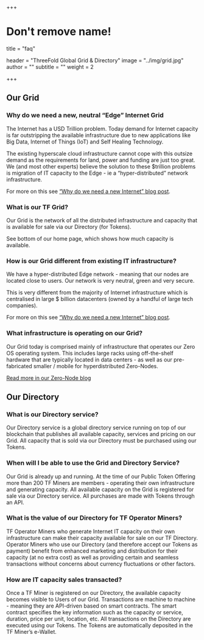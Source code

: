 +++
# Don't remove name!
title = "faq"

header = "ThreeFold Global Grid & Directory"
image = "../img/grid.jpg"
author = ""
subtitle = ""
weight = 2

+++


## Our Grid

### Why do we need a new, neutral “Edge” Internet Grid

The Internet has a USD Trillion problem. Today demand for Internet capacity is far outstripping the available infrastructure due to new applications like Big Data, Internet of Things (IoT) and Self Healing Technology.

The existing hyperscale cloud infrastructure cannot cope with this outsize demand as the requirements for land, power and funding are just too great. We (and most other experts) believe the solution to these $trillion problems is migration of IT capacity to the Edge - ie a “hyper-distributed” network infrastructure.

For more on this see [“Why do we need a new Internet” blog post](/information/need-for-new-neutral-internet/).

### What is our TF Grid?

Our Grid is the network of all the distributed infrastructure and capacity that is available for sale via our Directory (for Tokens).

See bottom of our home page, which shows how much capacity is available.

### How is our Grid different from existing IT infrastructure?

We have a hyper-distributed Edge network - meaning that our nodes are located close to users. Our network is very neutral, green and very secure.

This is very different from the majority of Internet infrastructure which is centralised in large $ billion datacenters (owned by a handful of large tech companies).

For more on this see [“Why do we need a new Internet” blog post](/information/need-for-new-neutral-internet/).

### What infrastructure is operating on our Grid?
Our Grid today is comprised mainly of infrastructure that operates our Zero OS operating system.  This includes large racks using off-the-shelf hardware that are typically located in data centers - as well as our pre-fabricated smaller / mobile  for hyperdistributed Zero-Nodes.

[Read more in our Zero-Node blog](/information/magical-zero-node/)

## Our Directory

### What is our Directory service?

Our Directory service is a global directory service running on top of our blockchain that publishes all available capacity, services and pricing on our Grid. All capacity that is sold via our Directory must be purchased using our Tokens.

### When will I be able to use the Grid and Directory Service?

Our Grid is already up and running. At the time of our Public Token Offering more than 200 TF Miners are members - operating their own infrastructure and generating capacity. All available capacity on the Grid is registered for sale via our Directory service. All purchases are made with Tokens through an API.

### What is the value of our Directory for TF Operator Miners?

TF Operator Miners who generate Internet IT capacity on their own infrastructure can make their capacity available for sale on our TF Directory.  Operator Miners who use our Directory (and therefore accept our Tokens as payment) benefit from enhanced marketing and distribution for their capacity (at no extra cost) as well as providing certain and seamless transactions without concerns about currency fluctuations or other factors.

### How are IT capacity sales transacted?

Once a TF Miner is registered on our Directory, the available capacity becomes visible to Users of our Grid. Transactions are machine to machine - meaning they are API-driven based on smart contracts. The smart contract specifies the key information such as the capacity or service, duration, price per unit, location, etc.  All transactions on the Directory are executed using our Tokens.  The Tokens are automatically deposited in the TF Miner’s e-Wallet.
